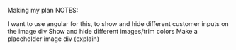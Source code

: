 Making my plan NOTES:

I want to use angular for this, to show and hide different customer inputs on the image div
Show and hide different images/trim colors
Make a placeholder image div (explain)
